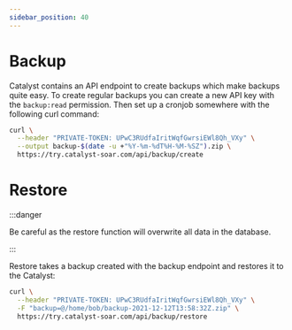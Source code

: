 ```yaml
---
sidebar_position: 40
---
```


# Backup

Catalyst contains an API endpoint to create backups which make backups quite easy. To create regular backups you can
create a new API key with the
`backup:read` permission. Then set up a cronjob somewhere with the following curl command:

```bash
curl \
  --header "PRIVATE-TOKEN: UPwC3RUdfaIritWqfGwrsiEWl8Qh_VXy" \
  --output backup-$(date -u +"%Y-%m-%dT%H-%M-%SZ").zip \
  https://try.catalyst-soar.com/api/backup/create
```

# Restore

:::danger

Be careful as the restore function will overwrite all data in the database.

:::

Restore takes a backup created with the backup endpoint and restores it to the Catalyst:

```bash
curl \
  --header "PRIVATE-TOKEN: UPwC3RUdfaIritWqfGwrsiEWl8Qh_VXy" \
  -F "backup=@/home/bob/backup-2021-12-12T13:58:32Z.zip" \
  https://try.catalyst-soar.com/api/backup/restore
```
